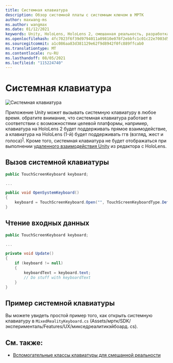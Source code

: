 ```yaml
---
title: Системная клавиатура
description: Обзор системной платы с системным ключом в МРТК
author: maxwang-ms
ms.author: wangmax
ms.date: 01/12/2021
keywords: Unity, HoloLens, HoloLens 2, смешанная реальность, разработка, мртк, системная клавиатура,
ms.openlocfilehash: 4fc7023f6f39d9794011a09810e078f2ebbfc1c01c22e7003d5a3742e4c85921
ms.sourcegitcommit: a1c086aa83d381129e62f9d8942f0fc889ffcab0
ms.translationtype: MT
ms.contentlocale: ru-RU
ms.lasthandoff: 08/05/2021
ms.locfileid: "115224740"
---
```

# <a name="system-keyboard"></a>Системная клавиатура

![Системная клавиатура](../images/system-keyboard/MRTK_SystemKeyboard_Main.png)

Приложение Unity может вызывать системную клавиатуру в любое время. обратите внимание, что системная клавиатура работает в соответствии с возможностями целевой платформы, например, клавиатура на HoloLens 2 будет поддерживать прямое взаимодействие, а клавиатура на HoloLens (1-й) будет поддерживать ггв (взгляд, жест и голоса)<sup>[1](/windows/mixed-reality/gaze)</sup>. Кроме того, системная клавиатура не будет отображаться при выполнении [удаленного взаимодействия Unity](../tools/holographic-remoting.md) из редактора с HoloLens.

## <a name="how-to-invoke-the-system-keyboard"></a>Вызов системной клавиатуры

```c#
public TouchScreenKeyboard keyboard;

...

public void OpenSystemKeyboard()
{
    keyboard = TouchScreenKeyboard.Open("", TouchScreenKeyboardType.Default, false, false, false, false);
}
```

## <a name="how-to-read-the-input"></a>Чтение входных данных

```c#
public TouchScreenKeyboard keyboard;

...

private void Update()
{
    if (keyboard != null)
    {
        keyboardText = keyboard.text;
        // Do stuff with keyboardText
    }
}
```

## <a name="system-keyboard-example"></a>Пример системной клавиатуры

Вы можете увидеть простой пример того, как открыть системную клавиатуру в `MixedRealityKeyboard.cs` (Assets/мртк/SDK/эксперименталь/Features/UX/микседреалитикэйбоард. cs).

## <a name="see-also"></a>См. также:

- [Вспомогательные классы клавиатуры для смешанной реальности](../experimental/mixed-reality-keyboard.md)
